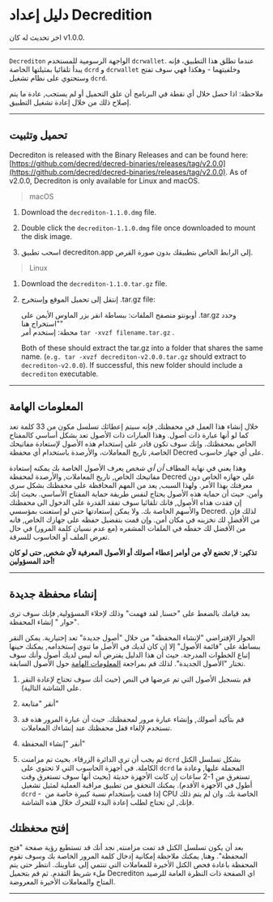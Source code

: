 # دليل إعداد Decredition

اخر تحديث له كان v1.0.0.

---

`Decrediton` الواجهة الرسومية للمستخدم `dcrwallet`. عندما تطلق هذا التطبيق، فإنه يبدأ تلقائيا بمثيلتها الخاصة `dcrd` و `dcrwallet` وخلفيتهما - وهكذا فهي سوف تفتح وستحتوي على نظام تشغيل  `dcrd`.

ملاحظة: اذا حصل خلال أي نقطة في البرنامج أن علق التحميل أو لم يستجب, عادة ما يتم إصلاح ذلك من خلال إعادة تشغيل التطبيق.

---

## تحميل وتثبيت

Decrediton is released with the Binary Releases and can be found here: [https://github.com/decred/decred-binaries/releases/tag/v2.0.0](https://github.com/decred/decred-binaries/releases/tag/v2.0.0). As of v2.0.0, Decrediton is only available for Linux and macOS.

> macOS

1. Download the `decrediton-1.1.0.dmg` file.

2. Double click the `decrediton-1.1.0.dmg` file once downloaded to mount the disk image.

3. اسحب تطبيق decrediton.app إلى الرابط الخاص بتطبيقك بدون صورة القرص.

> Linux

1. Download the `decrediton-1.1.0.tar.gz` file.

2. إنتقل إلى تحميل الموقع وإستخرج .tar.gz file:

   أوبونتو متصفح الملفات: ببساطة انقر بزر الماوس الأيمن على .tar.gz وحدد "استخراج هنا" <br />
   محطة: إستخدم أمر `tar -xvzf filename.tar.gz` .

    Both of these should extract the tar.gz into a folder that shares the same name. (`e.g. tar -xvzf decrediton-v2.0.0.tar.gz` should extract to `decrediton-v2.0.0`). If successful, this new folder should include a `decrediton` executable.

---

## المعلومات الهامة

خلال إنشاء هذا العمل في محفظتك, فإنه سيتم إعطائك تسلسل مكون من 33 كلمة تعد كما لو أنها عبارة ذات أصول. وهذا العبارات ذات الأصول تعد بشكل أساسي كالمفتاح الخاص بمحفظتك. وإنك سوف تكون قادر على إستخدام هذه الأصول لإستعادة مفاتيحك الخاصة, تاريخ المعاملات، والأرصدة باستخدام أي محفظة Decred على أي جهاز حاسوب.

وهذا يعني في نهاية المطاف *أن أي شخص* يعرف الأصول الخاصة بك يمكنه إستعادة مفاتيحك الخاص, تاريخ المعاملات, والأرصدة لمحفظة Decred على جهازه الخاص دون معرفتك بهذا الأمر. ولهذا السبب, يعد من المهم المحافظة على محفظتك بشكل سري وأمن. حيث أن حماية هذه الأصول يحتاج لنفس طريقة حماية المفتاح الأساسي. بحيث إنك إن فقدت هذاه الأصول, فانك تلقائيا سوف تفقد القدرة على الدخول الى محفظتك والأسهم الخاصة بك. ولا يمكن إستعادتها حتى لو إستعنت بمؤسسي Decred. لذلك فإن من الأفضل لك تخزينه في مكان أمن. وإن قمت بتفضيل حفظه على جهازك الخاص, فانه من الأفضل لك حفظه في الملفات المشفره (مع عدم نسيان كلمة المرور) في حال تعرض الملف أو الحاسوب للسرقة.

**تذكير: لا, تخضع لأي من أوامر إعطاء أصولك أو الأصول المعرفية لأي شخص, حتى لو كان أحد المسؤولين!**

---

## إنشاء محفظة جديدة

بعد قيامك بالضغط على "حسنا, لقد فهمت" وذلك لإخلاء المسؤولية, فإنك سوف ترى حوار " إنشاء المحفظة".

الحوار الإفتراضي "لإنشاء المحفظة" من خلال "أصول جديدة" تعد إختيارية. يمكن النقر ببساطة على "قائمة الأصول" إلا إن كان لديك في الأصل ما تنوي إستخدامه, يمكنك حينها إتباع الخطوات المدرجة. حيث أن هذا الدليل يفترض أنه ليس لديك أصول وأنك سوف تختار "الأصول الجديدة". لذلك قم بمراجعة  [المعلومات الهامة](#critical-information) حول الأصول السابقة.

1. قم بتسجيل الأصول التي تم عرضها في النص (حيث أنك سوف تحتاج لإعادة النقر على الشاشة التالية).

2. أنقر "متابعة"

3. قم بتأكيد أصولك, وإنشاء عبارة مرور لمحفظتك. حيث أن عبارة المرور هذه قد تستخدم لإلغاء قفل محفظتك عند إنشاءك المعاملات.

4. أنقر "إنشاء المحفظة"

5. ثم يجب أن ترى الدائرة الزرقاء. بحيث تم مزامنت `dcrd` بشكل تسلسل الكتل الكاملة. في أجهزة الحاسوب التي لا تحتوي على `dcrd` المحملة عليها, وعادة ما تستغرق من 1-2 ساعات إن كانت الأجهزة حديثة (بحيث أنها سوف تستغرق وقت أطول في الأجهزة الأقدم). يمكنك التحقق من تطبيق مراقبة العملية لمثيل تشغيل `dcrd` -  إذا قمت بإستخدام نسبة كبيرة خاصة من CPU الخاصة بك. وان لم يتم ذلك فإنك, لن تحتاج لطلب إعادة البدء للتحرك خلال هذه الشاشة.

## إفتح محغظتك

بعد أن يكون تسلسل الكتل قد تمت مزامنته, نجد أنك قد تستطيع رؤية صفحة "فتح المحفظة". وهنا, يمكنك ملاحظة إمكانية إدخال كلمة المرور الخاصة بك وسوف تقوم المحفظة باعادة فحص الكتل الأخيرة للمعاملات التي تنتمي إلى عناوينك. انتظر حتى يتم ملء شريط التقدم. ثم قم بتحميل Decrediton اي الصفحة ذات النظرة العامة للرصيد المتاح والمعاملات الأخيرة المعروضة.

---
